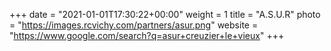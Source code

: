 +++
date = "2021-01-01T17:30:22+00:00"
weight = 1
title = "A.S.U.R"
photo = "https://images.rcvichy.com/partners/asur.png"
website = "https://www.google.com/search?q=asur+creuzier+le+vieux"
+++
